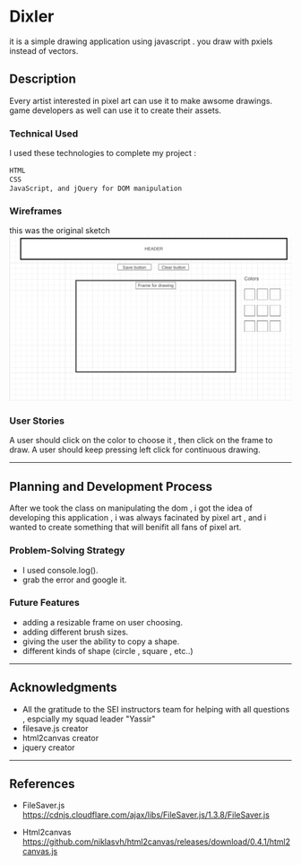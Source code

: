 # Dixler

it is a simple drawing application using javascript . you draw with pxiels instead of vectors.

## Description

Every artist interested in pixel art can use it to make awsome drawings. game developers as well can use it to create their assets.

### Technical Used
I used these technologies to complete my project :
```
HTML
CSS
JavaScript, and jQuery for DOM manipulation

```

### Wireframes

this was the original sketch
![wireframe](./styles/WF.png)

### User Stories

A user should click on the color to choose it , then click on the frame to draw.
A user should keep pressing left click for continuous drawing.

---

## Planning and Development Process

After we took the class on manipulating the dom , i got the idea of developing this application , i was always facinated by pixel art , and i wanted to create something that will benifit all fans of pixel art.

### Problem-Solving Strategy

* I used console.log().
* grab the error and google it.


### Future Features

* adding a resizable frame on user choosing.
* adding different brush sizes.
* giving the user the ability to copy a shape.
* different kinds of shape (circle , square , etc..)

---

## Acknowledgments
* All the gratitude to the SEI instructors team for helping with all questions , espcially my squad leader "Yassir"
* filesave.js creator
* html2canvas creator
* jquery creator

---

 ## References

* FileSaver.js
https://cdnjs.cloudflare.com/ajax/libs/FileSaver.js/1.3.8/FileSaver.js

* Html2canvas
 https://github.com/niklasvh/html2canvas/releases/download/0.4.1/html2canvas.js

